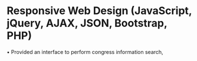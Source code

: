 # Responsive Web Design (JavaScript, jQuery, AJAX, JSON, Bootstrap, PHP)

• Provided an interface to perform congress information search, 
